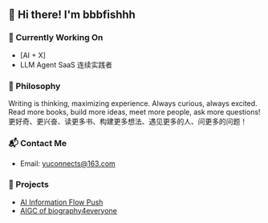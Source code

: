 ## 👋 Hi there! I'm bbbfishhh

### 🔭 Currently Working On
- [AI + X]
- LLM Agent SaaS 连续实践者

### 📝 Philosophy
Writing is thinking, maximizing experience. Always curious, always excited. Read more books, build more ideas, meet more people, ask more questions!
更好奇、更兴奋、读更多书、构建更多想法、遇见更多的人、问更多的问题！

### 📬 Contact Me
- Email: [yuconnects@163.com](mailto:yuconnects@163.com)

### 🚀 Projects
- [AI Information Flow Push](https://github.com/all-dataa/InfoFlow4Venture)
- [AIGC of biography4everyone](https://github.com/all-dataa/individual_biograph)
